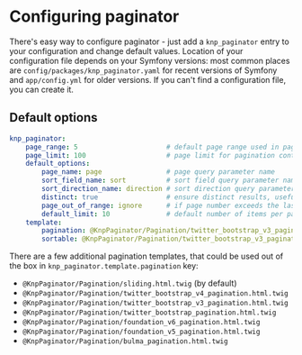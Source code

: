 # Configuring paginator

There's easy way to configure paginator - just add a `knp_paginator` entry to your configuration and change default values.
Location of your configuration file depends on your Symfony versions: most common places are `config/packages/knp_paginator.yaml`
for recent versions of Symfony and `app/config.yml` for older versions. If you can't find a configuration file, you can create it.

## Default options

``` yaml
knp_paginator:
    page_range: 5                      # default page range used in pagination control
    page_limit: 100                    # page limit for pagination control; to disable set this field to ~ (null)
    default_options:
        page_name: page                # page query parameter name
        sort_field_name: sort          # sort field query parameter name; to disable sorting set this field to ~ (null)
        sort_direction_name: direction # sort direction query parameter name
        distinct: true                 # ensure distinct results, useful when ORM queries are using GROUP BY statements
        page_out_of_range: ignore      # if page number exceeds the last page. Options: 'fix'(return last page); 'throwException'
        default_limit: 10              # default number of items per page
    template:
        pagination: @KnpPaginator/Pagination/twitter_bootstrap_v3_pagination.html.twig    # sliding pagination controls template
        sortable: @KnpPaginator/Pagination/twitter_bootstrap_v3_pagination.html.twig # sort link template
```

There are a few additional pagination templates, that could be used out of the box in `knp_paginator.template.pagination` key:

* `@KnpPaginator/Pagination/sliding.html.twig` (by default)
* `@KnpPaginator/Pagination/twitter_bootstrap_v4_pagination.html.twig`
* `@KnpPaginator/Pagination/twitter_bootstrap_v3_pagination.html.twig`
* `@KnpPaginator/Pagination/twitter_bootstrap_pagination.html.twig`
* `@KnpPaginator/Pagination/foundation_v6_pagination.html.twig`
* `@KnpPaginator/Pagination/foundation_v5_pagination.html.twig`
* `@KnpPaginator/Pagination/bulma_pagination.html.twig`
